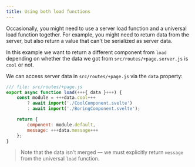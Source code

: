 ```yaml
---
title: Using both load functions
---
```


Occasionally, you might need to use a server load function and a universal load function together. For example, you might need to return data from the server, but also return a value that can't be serialized as server data.

In this example we want to return a different component from `load` depending on whether the data we got from `src/routes/+page.server.js` is `cool` or not.

We can access server data in `src/routes/+page.js` via the `data` property:

```js
/// file: src/routes/+page.js
export async function load(+++{ data }+++) {
	const module = +++data.cool+++
		? await import('./CoolComponent.svelte')
		: await import('./BoringComponent.svelte');

	return {
		component: module.default,
		message: +++data.message+++
	};
}
```

> Note that the data isn't merged — we must explicitly return `message` from the universal `load` function.
